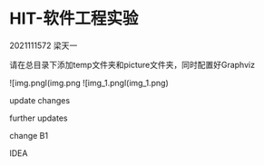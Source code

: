 # HIT-软件工程实验
2021111572 梁天一

请在总目录下添加temp文件夹和picture文件夹，同时配置好Graphviz

![img.pngl(img.png
![img_1.pngl(img_1.png)

update changes

further updates

change B1

IDEA
